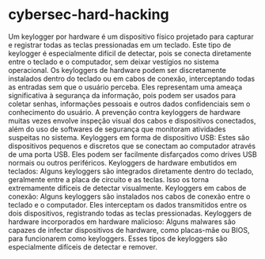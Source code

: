# cybersec-hard-hacking


Um keylogger por hardware é um dispositivo físico projetado para capturar e registrar todas as teclas pressionadas em um teclado. Este tipo de keylogger é especialmente difícil de detectar, pois se conecta diretamente entre o teclado e o computador, sem deixar vestígios no sistema operacional. Os keyloggers de hardware podem ser discretamente instalados dentro do teclado ou em cabos de conexão, interceptando todas as entradas sem que o usuário perceba. Eles representam uma ameaça significativa à segurança da informação, pois podem ser usados para coletar senhas, informações pessoais e outros dados confidenciais sem o conhecimento do usuário. A prevenção contra keyloggers de hardware muitas vezes envolve inspeção visual dos cabos e dispositivos conectados, além do uso de softwares de segurança que monitoram atividades suspeitas no sistema.
    Keyloggers em forma de dispositivo USB: Estes são dispositivos pequenos e discretos que se conectam ao computador através de uma porta USB. Eles podem ser facilmente disfarçados como drives USB normais ou outros periféricos.
    Keyloggers de hardware embutidos em teclados: Alguns keyloggers são integrados diretamente dentro do teclado, geralmente entre a placa de circuito e as teclas. Isso os torna extremamente difíceis de detectar visualmente.
    Keyloggers em cabos de conexão: Alguns keyloggers são instalados nos cabos de conexão entre o teclado e o computador. Eles interceptam os dados transmitidos entre os dois dispositivos, registrando todas as teclas pressionadas.
    Keyloggers de hardware incorporados em hardware malicioso: Alguns malwares são capazes de infectar dispositivos de hardware, como placas-mãe ou BIOS, para funcionarem como keyloggers. Esses tipos de keyloggers são especialmente difíceis de detectar e remover.
